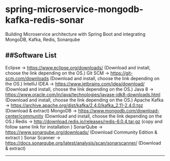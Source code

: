 # spring-microservice-mongodb-kafka-redis-sonar
Building Microservice architecture with Spring Boot and integrating MongoDB, Kafka, Redis, Sonarqube 


##Software List 
--
Eclipse -> https://www.eclipse.org/downloads/ (Download and install, choose the link depending on the OS.)
Git SCM -> https://git-scm.com/downloads (Download and install, choose the link depending on the OS.)
IntelliJ IDEA -> https://www.jetbrains.com/idea/download/ (Download and install, choose the link depending on the OS.)
Java 8 -> https://www.oracle.com/in/java/technologies/javase-jdk8-downloads.html (Download and install, choose the link depending on the OS.)
Apache Kafka -> https://archive.apache.org/dist/kafka/2.4.0/kafka_2.11-2.4.0.tgz (Download & extract) 
MongoDB -> https://www.mongodb.com/download-center/community (Download and install, choose the link depending on the OS.)
Redis -> http://download.redis.io/releases/redis-6.0.4.tar.gz (copy and follow same link for installation ) 
SonarQube -> https://www.sonarqube.org/downloads/ (Download Community Edition & extract ) 
Sonar Scanner -> https://docs.sonarqube.org/latest/analysis/scan/sonarscanner/ (Download & extract) 


--------------------------------------------------------------------------
